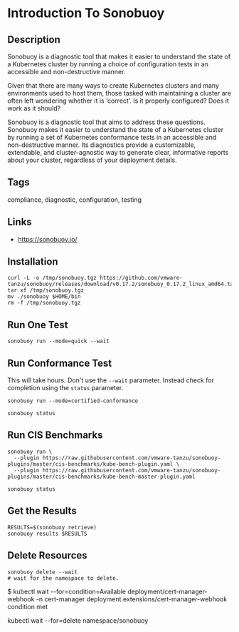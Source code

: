 # Introduction To Sonobuoy

## Description

Sonobuoy is a diagnostic tool that makes it easier to understand the state of a Kubernetes cluster by running a choice of configuration tests in an accessible and non-destructive manner.

Given that there are many ways to create Kubernetes clusters and many environments used to host them, those tasked with maintaining a cluster are often left wondering whether it is ‘correct’. Is it properly configured? Does it work as it should?

Sonobuoy is a diagnostic tool that aims to address these questions. Sonobuoy makes it easier to understand the state of a Kubernetes cluster by running a set of Kubernetes conformance tests in an accessible and non-destructive manner. Its diagnostics provide a customizable, extendable, and cluster-agnostic way to generate clear, informative reports about your cluster, regardless of your deployment details.

## Tags

compliance, diagnostic, configuration, testing

## Links

* https://sonobuoy.io/

## Installation

```
curl -L -o /tmp/sonobuoy.tgz https://github.com/vmware-tanzu/sonobuoy/releases/download/v0.17.2/sonobuoy_0.17.2_linux_amd64.tar.gz
tar xf /tmp/sonobuoy.tgz
mv ./sonobuoy $HOME/bin
rm -f /tmp/sonobuoy.tgz
```

## Run One Test

```
sonobuoy run --mode=quick --wait
```

## Run Conformance Test

This will take hours. Don't use the `--wait` parameter. Instead check for completion using the `status` parameter.

```
sonobuoy run --mode=certified-conformance 

sonobuoy status
```

## Run CIS Benchmarks

```
sonobuoy run \
  --plugin https://raw.githubusercontent.com/vmware-tanzu/sonobuoy-plugins/master/cis-benchmarks/kube-bench-plugin.yaml \
  --plugin https://raw.githubusercontent.com/vmware-tanzu/sonobuoy-plugins/master/cis-benchmarks/kube-bench-master-plugin.yaml

sonobuoy status
```

## Get the Results

```
RESULTS=$(sonobuoy retrieve)
sonobuoy results $RESULTS
```

## Delete Resources

```
sonobuoy delete --wait
# wait for the namespace to delete.
```


$ kubectl wait --for=condition=Available deployment/cert-manager-webhook -n cert-manager
deployment.extensions/cert-manager-webhook condition met

kubectl wait --for=delete namespace/sonobuoy
